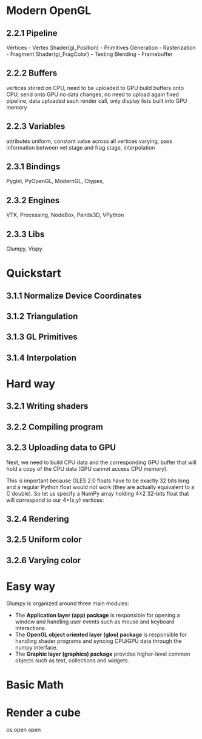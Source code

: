 # Modern OpenGL
## 2.2.1 Pipeline
Vertices - Vertex Shader(gl_Position) - Primitives Generation - Rasterization - Fragment Shader(gl_FragColor) - Testing Blending - Framebuffer

## 2.2.2 Buffers
vertices stored on CPU, need to be uploaded to GPU
build buffers onto CPU, send onto GPU
no data changes, no need to upload again
fixed pipeline, data uploaded each render call, only display lists built into GPU memory

## 2.2.3 Variables
attributes
uniform, constant value across all vertices
varying, pass information between vet stage and frag stage, interpolation

## 2.3.1 Bindings
Pyglet, PyOpenGL, ModernGL, Ctypes,

## 2.3.2 Engines
VTK, Processing, NodeBox, Panda3D, VPython

## 2.3.3 Libs
Glumpy, Vispy

# Quickstart
## 3.1.1 Normalize Device Coordinates
## 3.1.2 Triangulation
## 3.1.3 GL Primitives
## 3.1.4 Interpolation

# Hard way
## 3.2.1 Writing shaders
## 3.2.2 Compiling program
## 3.2.3 Uploading data to GPU
Next, we need to build CPU data and the corresponding GPU buffer that will hold a copy of the CPU data (GPU cannot access CPU memory).

This is important because GLES 2.0 floats have to be exactly 32 bits long and a regular Python float would not work (they are actually equivalent to a C double). So let us specify a NumPy array holding 4×2 32-bits float that will correspond to our 4×(x,y) vertices:

## 3.2.4 Rendering
## 3.2.5 Uniform color
## 3.2.6 Varying color

# Easy way
Glumpy is organized around three main modules:

* The **Application layer (app) package** is responsible for opening a window and handling user events such as mouse and keyboard interactions.
* The **OpenGL object oriented layer (gloo) package** is responsible for handling shader programs and syncing CPU/GPU data through the numpy interface.
* The **Graphic layer (graphics) package** provides higher-level common objects such as text, collections and widgets.

# Basic Math

# Render a cube


os.open
open